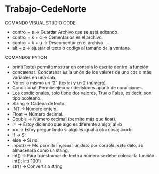 # Trabajo-CedeNorte
COMANDO VISUAL STUDIO CODE
- control + s -> Guardar Archivo que se está editando.
- control + k + c -> Comentarios en el archivo.
- control + k + u -> Descomentar en el archivo
- alt + z -> ajustar el texto o codigo al tamaño de la ventana.

COMANDOS PYTON
- print(Texto) permite mostrar en consola lo escrito dentro la función.
- concatenar: Concatenar es la unión de los valores de uno
dos o más variables en una sola.
- No es lo mismo un “2” (texto) y un 2 (número).
- Condicional: Permite ejecutar decisiones apartir de condiciones.
- Los condicionales, solo tiene dos valores, True o False, es decir, son tipo booleano.
- String -> Cadena de texto.
- INT -> Número entero.
- Float -> Número decimal.
- Double -> Número decimal (permite más que float).
- != -> Estoy diciendo que algo es diferente a algo; a!=b
- == -> Estoy preguntando si algo es igual a otra cosa; a==b
- if -> Si.
-  else -> Si no.
- input() -> Me permite ingresar un dato por consola, este dato, se almacenará como un string.
- int() -> Para transformar de texto a número se debe colocar la función int(); int('100')
- str() -> Convertir a string
